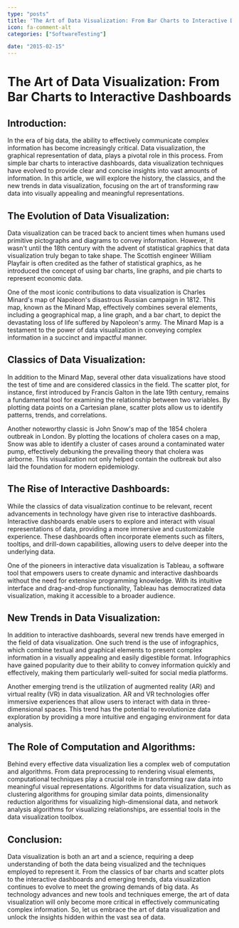 ```yaml
---
type: "posts"
title: 'The Art of Data Visualization: From Bar Charts to Interactive Dashboards'
icon: fa-comment-alt
categories: ["SoftwareTesting"]

date: "2015-02-15"
---
```




# The Art of Data Visualization: From Bar Charts to Interactive Dashboards

## Introduction:

In the era of big data, the ability to effectively communicate complex information has become increasingly critical. Data visualization, the graphical representation of data, plays a pivotal role in this process. From simple bar charts to interactive dashboards, data visualization techniques have evolved to provide clear and concise insights into vast amounts of information. In this article, we will explore the history, the classics, and the new trends in data visualization, focusing on the art of transforming raw data into visually appealing and meaningful representations.

## The Evolution of Data Visualization:

Data visualization can be traced back to ancient times when humans used primitive pictographs and diagrams to convey information. However, it wasn't until the 18th century with the advent of statistical graphics that data visualization truly began to take shape. The Scottish engineer William Playfair is often credited as the father of statistical graphics, as he introduced the concept of using bar charts, line graphs, and pie charts to represent economic data.

One of the most iconic contributions to data visualization is Charles Minard's map of Napoleon's disastrous Russian campaign in 1812. This map, known as the Minard Map, effectively combines several elements, including a geographical map, a line graph, and a bar chart, to depict the devastating loss of life suffered by Napoleon's army. The Minard Map is a testament to the power of data visualization in conveying complex information in a succinct and impactful manner.

## Classics of Data Visualization:

In addition to the Minard Map, several other data visualizations have stood the test of time and are considered classics in the field. The scatter plot, for instance, first introduced by Francis Galton in the late 19th century, remains a fundamental tool for examining the relationship between two variables. By plotting data points on a Cartesian plane, scatter plots allow us to identify patterns, trends, and correlations.

Another noteworthy classic is John Snow's map of the 1854 cholera outbreak in London. By plotting the locations of cholera cases on a map, Snow was able to identify a cluster of cases around a contaminated water pump, effectively debunking the prevailing theory that cholera was airborne. This visualization not only helped contain the outbreak but also laid the foundation for modern epidemiology.

## The Rise of Interactive Dashboards:

While the classics of data visualization continue to be relevant, recent advancements in technology have given rise to interactive dashboards. Interactive dashboards enable users to explore and interact with visual representations of data, providing a more immersive and customizable experience. These dashboards often incorporate elements such as filters, tooltips, and drill-down capabilities, allowing users to delve deeper into the underlying data.

One of the pioneers in interactive data visualization is Tableau, a software tool that empowers users to create dynamic and interactive dashboards without the need for extensive programming knowledge. With its intuitive interface and drag-and-drop functionality, Tableau has democratized data visualization, making it accessible to a broader audience.

## New Trends in Data Visualization:

In addition to interactive dashboards, several new trends have emerged in the field of data visualization. One such trend is the use of infographics, which combine textual and graphical elements to present complex information in a visually appealing and easily digestible format. Infographics have gained popularity due to their ability to convey information quickly and effectively, making them particularly well-suited for social media platforms.

Another emerging trend is the utilization of augmented reality (AR) and virtual reality (VR) in data visualization. AR and VR technologies offer immersive experiences that allow users to interact with data in three-dimensional spaces. This trend has the potential to revolutionize data exploration by providing a more intuitive and engaging environment for data analysis.

## The Role of Computation and Algorithms:

Behind every effective data visualization lies a complex web of computation and algorithms. From data preprocessing to rendering visual elements, computational techniques play a crucial role in transforming raw data into meaningful visual representations. Algorithms for data visualization, such as clustering algorithms for grouping similar data points, dimensionality reduction algorithms for visualizing high-dimensional data, and network analysis algorithms for visualizing relationships, are essential tools in the data visualization toolbox.

## Conclusion:

Data visualization is both an art and a science, requiring a deep understanding of both the data being visualized and the techniques employed to represent it. From the classics of bar charts and scatter plots to the interactive dashboards and emerging trends, data visualization continues to evolve to meet the growing demands of big data. As technology advances and new tools and techniques emerge, the art of data visualization will only become more critical in effectively communicating complex information. So, let us embrace the art of data visualization and unlock the insights hidden within the vast sea of data.